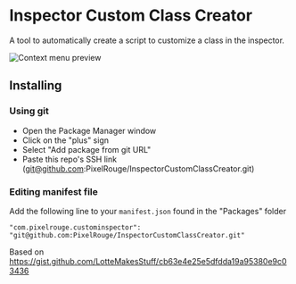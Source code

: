 # Inspector Custom Class Creator

A tool to automatically create a script to customize a class in the inspector.

![Context menu preview](https://gist.githubusercontent.com/LotteMakesStuff/cb63e4e25e5dfdda19a95380e9c03436/raw/426eaa24df0dbddeb2577d761b90f41c77c2fbac/example.png)

## Installing

### Using git

- Open the Package Manager window
- Click on the "plus" sign
- Select "Add package from git URL"
- Paste this repo's SSH link (<git@github.com>:PixelRouge/InspectorCustomClassCreator.git)

### Editing manifest file

Add the following line to your `manifest.json` found in the "Packages" folder

`"com.pixelrouge.custominspector": "git@github.com:PixelRouge/InspectorCustomClassCreator.git"`

Based on <https://gist.github.com/LotteMakesStuff/cb63e4e25e5dfdda19a95380e9c03436>
